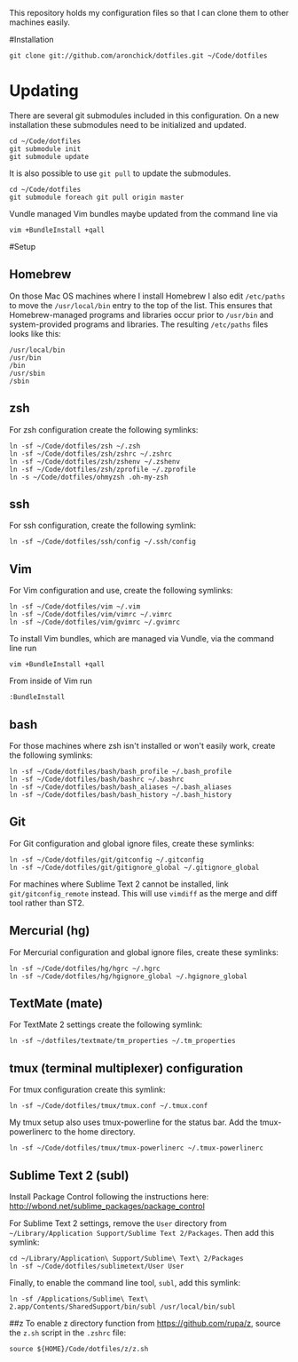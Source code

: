 This repository holds my configuration files so that I can clone them to other machines
easily.

#Installation

    git clone git://github.com/aronchick/dotfiles.git ~/Code/dotfiles
	
# Updating
There are several git submodules included in this configuration. On a new
installation these submodules need to be initialized and updated.

    cd ~/Code/dotfiles
    git submodule init 
    git submodule update 

It is also possible to use `git pull` to update the submodules.

    cd ~/Code/dotfiles
    git submodule foreach git pull origin master

Vundle managed Vim bundles maybe updated from the command line via

    vim +BundleInstall +qall

#Setup
## Homebrew
On those Mac OS machines where I install Homebrew I also edit `/etc/paths` to move the `/usr/local/bin` entry to the top of the list. This ensures that Homebrew-managed programs and libraries occur prior to `/usr/bin` and system-provided programs and libraries. The resulting `/etc/paths` files looks like this:

    /usr/local/bin
    /usr/bin
    /bin
    /usr/sbin
    /sbin
    
## zsh
For zsh configuration create the following symlinks:

    ln -sf ~/Code/dotfiles/zsh ~/.zsh
    ln -sf ~/Code/dotfiles/zsh/zshrc ~/.zshrc
    ln -sf ~/Code/dotfiles/zsh/zshenv ~/.zshenv
    ln -sf ~/Code/dotfiles/zsh/zprofile ~/.zprofile
    ln -s ~/Code/dotfiles/ohmyzsh .oh-my-zsh
## ssh
For ssh configuration, create the following symlink:

    ln -sf ~/Code/dotfiles/ssh/config ~/.ssh/config

## Vim
For Vim configuration and use, create the following symlinks:

    ln -sf ~/Code/dotfiles/vim ~/.vim
    ln -sf ~/Code/dotfiles/vim/vimrc ~/.vimrc
    ln -sf ~/Code/dotfiles/vim/gvimrc ~/.gvimrc

To install Vim bundles, which are managed via Vundle, via the command line run

    vim +BundleInstall +qall

From inside of Vim run

    :BundleInstall

## bash
For those machines where zsh isn't installed or won't easily work, create the
following symlinks:

    ln -sf ~/Code/dotfiles/bash/bash_profile ~/.bash_profile
    ln -sf ~/Code/dotfiles/bash/bashrc ~/.bashrc
    ln -sf ~/Code/dotfiles/bash/bash_aliases ~/.bash_aliases
    ln -sf ~/Code/dotfiles/bash/bash_history ~/.bash_history

## Git
For Git configuration and global ignore files, create these symlinks:

    ln -sf ~/Code/dotfiles/git/gitconfig ~/.gitconfig
    ln -sf ~/Code/dotfiles/git/gitignore_global ~/.gitignore_global

For machines where Sublime Text 2 cannot be installed, link
`git/gitconfig_remote` instead. This will use `vimdiff` as the merge and diff
tool rather than ST2.

## Mercurial (hg)
For Mercurial configuration and global ignore files, create these symlinks:

    ln -sf ~/Code/dotfiles/hg/hgrc ~/.hgrc
    ln -sf ~/Code/dotfiles/hg/hgignore_global ~/.hgignore_global
	

## TextMate (mate)
For TextMate 2 settings create the following symlink:

    ln -sf ~/dotfiles/textmate/tm_properties ~/.tm_properties

## tmux (terminal multiplexer) configuration
For tmux configuration create this symlink:

    ln -sf ~/Code/dotfiles/tmux/tmux.conf ~/.tmux.conf

My tmux setup also uses tmux-powerline for the status bar. Add the tmux-powerlinerc to the home directory.

    ln -sf ~/Code/dotfiles/tmux/tmux-powerlinerc ~/.tmux-powerlinerc

## Sublime Text 2 (subl)
Install Package Control following the instructions here: http://wbond.net/sublime_packages/package_control

For Sublime Text 2 settings, remove the `User` directory from
`~/Library/Application Support/Sublime Text 2/Packages`. Then add this symlink:

    cd ~/Library/Application\ Support/Sublime\ Text\ 2/Packages
    ln -sf ~/Code/dotfiles/sublimetext/User User

Finally, to enable the command line tool, `subl`, add this symlink:

    ln -sf /Applications/Sublime\ Text\ 2.app/Contents/SharedSupport/bin/subl /usr/local/bin/subl

##z
To enable z directory function from https://github.com/rupa/z, source the
`z.sh` script in the `.zshrc` file: 

    source ${HOME}/Code/dotfiles/z/z.sh
	
